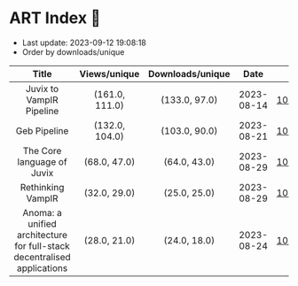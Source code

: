 # ART Index :seedling:

- Last update: 2023-09-12 19:08:18
- Order by downloads/unique

|                                  Title                                  |  Views/unique  |  Downloads/unique  |    Date    |                           Doi/url                           |
|:-----------------------------------------------------------------------:|:--------------:|:------------------:|:----------:|:-----------------------------------------------------------:|
|                        Juvix to VampIR Pipeline                         | (161.0, 111.0) |   (133.0, 97.0)    | 2023-08-14 | [10.5281/zenodo.8268823](https://zenodo.org/record/8268823) |
|                              Geb Pipeline                               | (132.0, 104.0) |   (103.0, 90.0)    | 2023-08-21 | [10.5281/zenodo.8262747](https://zenodo.org/record/8262747) |
|                       The Core language of Juvix                        |  (68.0, 47.0)  |    (64.0, 43.0)    | 2023-08-29 | [10.5281/zenodo.8297159](https://zenodo.org/record/8297159) |
|                            Rethinking VampIR                            |  (32.0, 29.0)  |    (25.0, 25.0)    | 2023-08-29 | [10.5281/zenodo.8262815](https://zenodo.org/record/8262815) |
| Anoma: a unified architecture for full-stack decentralised applications |  (28.0, 21.0)  |    (24.0, 18.0)    | 2023-08-24 | [10.5281/zenodo.8279842](https://zenodo.org/record/8279842) |